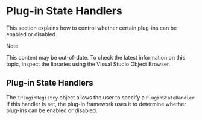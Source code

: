 Plug-in State Handlers
====
This section explains how to control whether certain plug-ins can be enabled or disabled.

> [!NOTE]
> This content may be out-of-date. To check the latest information on this topic, inspect the libraries using the Visual Studio Object Browser.


Plug-in State Handlers
----
The `IPluginRegistry` object allows the user to specify a `PluginStateHandler`. If this handler is set, the plug-in framework uses it to determine whether plug-ins can be enabled or disabled.